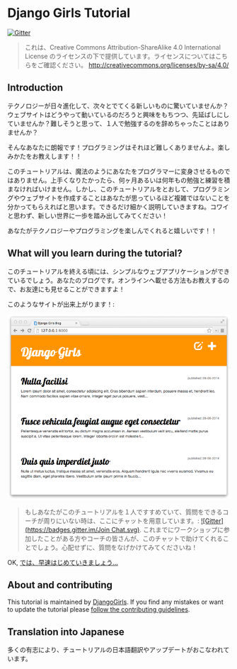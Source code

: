 # Django Girls Tutorial
[![Gitter](https://badges.gitter.im/Join%20Chat.svg)](https://gitter.im/DjangoGirlsJapan/tutorialJP?utm_source=badge&utm_medium=badge&utm_campaign=pr-badge&utm_content=badge)

> これは、Creative Commons Attribution-ShareAlike 4.0 International License のライセンスの下で提供しています。ライセンスについてはこちらをご確認ください。
http://creativecommons.org/licenses/by-sa/4.0/


## Introduction

テクノロジーが日々進化して、次々とでてくる新しいものに驚いていませんか？ウェブサイトはどうやって動いているのだろうと興味をもちつつ、先延ばしにしていませんか？難しそうと思って、１人で勉強するのを辞めちゃったことはありませんか？

そんなあなたに朗報です！プログラミングはそれほど難しくありませんよ。楽しみかたをお教えします！！

このチュートリアルは、魔法のようにあなたをプログラマーに変身させるものではありません。上手くなりたかったら、何ヶ月あるいは何年もの勉強と練習を積まなければいけません。しかし、このチュートリアルをとおして、プログラミングやウェブサイトを作成することはあなたが思っているほど複雑ではないことを分かってもらえればと思います。できるだけ細かく説明していきますね。コワイと思わず、新しい世界に一歩を踏み出してみてください！

あなたがテクノロジーやプログラミングを楽しんでくれると嬉しいです！！

## What will you learn during the tutorial?

このチュートリアルを終える頃には、シンプルなウェブアプリケーションができているでしょう。あなたのブログです。オンラインへ載せる方法もお教えするので、お友達にも見せることができますよ！

このようなサイトが出来上がります！:

![Figure 0.1](images/application.png)

> もしあなたがこのチュートリアルを１人ですすめていて、質問をできるコーチが周りにいない時は、ここにチャットを用意しています。: [![Gitter](https://badges.gitter.im/Join Chat.svg)](https://gitter.im/DjangoGirls/tutorial?utm_source=badge&utm_medium=badge&utm_campaign=pr-badge&utm_content=badge). これまでにワークショップに参加したことがある方やコーチの皆さんが、このチャットで助けてくれることでしょう。心配せずに、質問をなげかけてみてくださいね！

OK, [では、早速はじめていきましょう...](./how_the_internet_works/README.md)

## About and contributing

This tutorial is maintained by [DjangoGirls](http://djangogirls.org/). If you find any mistakes or want to update the tutorial please [follow the contributing guidelines](https://github.com/DjangoGirls/tutorial/blob/master/CONTRIBUTING.md).

## Translation into Japanese

多くの有志により、チュートリアルの日本語翻訳やアップデートがおこなわれています。
